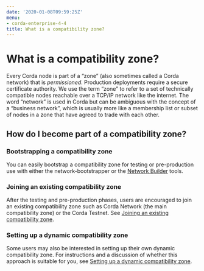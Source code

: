 ```yaml
---
date: '2020-01-08T09:59:25Z'
menu:
- corda-enterprise-4-4
title: What is a compatibility zone?
---
```




# What is a compatibility zone?

Every Corda node is part of a “zone” (also sometimes called a Corda network) that is *permissioned*. Production
            deployments require a secure certificate authority. We use the term “zone” to refer to a set of technically compatible
            nodes reachable over a TCP/IP network like the internet. The word “network” is used in Corda but can be ambiguous with
            the concept of a “business network”, which is usually more like a membership list or subset of nodes in a zone that
            have agreed to trade with each other.


## How do I become part of a compatibility zone?


### Bootstrapping a compatibility zone

You can easily bootstrap a compatibility zone for testing or pre-production use with either the
                    network-bootstrapper or the [Network Builder](https://docs.corda.net/network-builder.html) tools.


### Joining an existing compatibility zone

After the testing and pre-production phases, users are encouraged to join an existing compatibility zone such as Corda
                    Network (the main compatibility zone) or the Corda Testnet. See [Joining an existing compatibility zone](joining-a-compatibility-zone.md).


### Setting up a dynamic compatibility zone

Some users may also be interested in setting up their own dynamic compatibility zone. For instructions and a discussion
                    of whether this approach is suitable for you, see [Setting up a dynamic compatibility zone](setting-up-a-dynamic-compatibility-zone.md).


